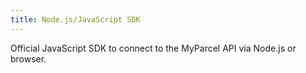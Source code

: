 ```yaml
---
title: Node.js/JavaScript SDK
---
```


<NpmBadge name="@myparcel/sdk" />

Official JavaScript SDK to connect to the MyParcel API via Node.js or browser.
